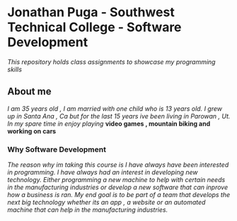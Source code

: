 # Jonathan Puga - Southwest Technical College - Software Development
_This repository holds class assignments to showcase my programming skills_

## About me
_I am 35 years old , I am married with one child who is 13 years old.
I grew up in Santa Ana , Ca but for the last 15 years ive been living in 
Parowan , Ut._
_In my spare time in enjoy playing_ **video games , mountain biking and working on cars**

### Why Software Development
_The reason why im taking this course is I have always have been interested in programming. I have always had an interest 
in developing new technology. Either programming a new machine to help with certain needs in the manufacturing industries
or develop a new software that can inprove how a business is ran. My end goal is to be part of a team that develops the next big 
technology whether its an app , a website or an automated machine that can help in the manufacturing industries._  
